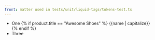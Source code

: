```yaml
---
front: matter used in tests/unit/liquid-tags/tokens-test.ts
---
```

- One
{% if product.title == "Awesome Shoes" %}
{{name | capitalize}}
{% endif %}
- Three
